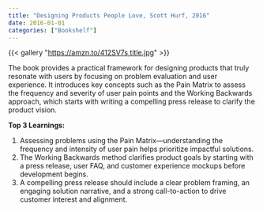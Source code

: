 ```yaml
---
title: "Designing Products People Love, Scott Hurf, 2016"
date: 2016-01-01
categories: ["Bookshelf"]
---
```


{{< gallery "https://amzn.to/412SV7s,title.jpg" >}}

The book provides a practical framework for designing products that truly resonate with users by focusing on problem evaluation and user experience. It introduces key concepts such as the Pain Matrix to assess the frequency and severity of user pain points and the Working Backwards approach, which starts with writing a compelling press release to clarify the product vision.

**Top 3 Learnings:**

1. Assessing problems using the Pain Matrix—understanding the frequency and intensity of user pain helps prioritize impactful solutions.
2. The Working Backwards method clarifies product goals by starting with a press release, user FAQ, and customer experience mockups before development begins.
3. A compelling press release should include a clear problem framing, an engaging solution narrative, and a strong call-to-action to drive customer interest and alignment.
